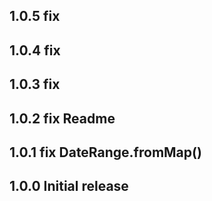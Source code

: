 ## 1.0.5 fix
## 1.0.4 fix
## 1.0.3 fix
## 1.0.2 fix Readme
## 1.0.1 fix DateRange.fromMap()
## 1.0.0 Initial release
